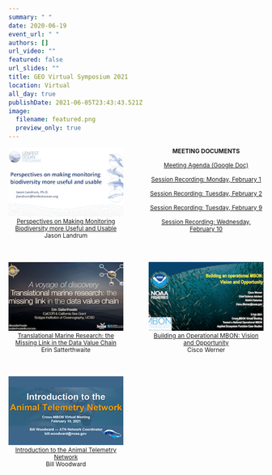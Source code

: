 ```yaml
---
summary: " "
date: 2020-06-19
event_url: " "
authors: []
url_video: ""
featured: false
url_slides: ""
title: GEO Virtual Symposium 2021
location: Virtual
all_day: true
publishDate: 2021-06-05T23:43:43.521Z
image:
  filename: featured.png
  preview_only: true
---
```

<div style="width:45%; float:left; text-align:center; font-size: smaller;">
<a href="Landrum_X-MBON keynote_Final_02012021.pdf" target="_blank"><img src="landrum.png"><br>
Perspectives on Making Monitoring Biodiversity more Useful and Usable</a><br>
Jason Landrum

</div>

<div style="width:45%; float:right; text-align:center; font-size: smaller;">
  <strong>MEETING DOCUMENTS</strong><br><br><a href="https://docs.google.com/document/d/14VIlL22LPAiEbAYvweJtSqPkJDe55cH8EL7nteFLoMk/edit" target="_blank">Meeting Agenda (Google Doc)</a><br><br>
<a href="https://usf.box.com/s/z295uo8nmd2ytidl8awqdmar58vsruht" target="_blank">Session Recording: Monday, February 1</a><br><br>
<a href="https://usf.box.com/s/h20m5gak2hzlsqpa5vqs7epvd6bk815d" target="_blank">Session Recording: Tuesday, February 2</a><br><br>
 <a href="https://usf.app.box.com/s/upylhgcchpvcz532i9ivquaemaphms91" target="_blank">Session Recording: Tuesday, February 9</a><br><br>
 <a href="https://usf.box.com/s/ys70b3k2lfamzpxpu2z494kxhnipynz5" target="_blank">Session Recording: Wednesday, February 10</a> 
  

</div>

<div style="clear: both;"></div>

<p>&nbsp;</p>

<div style="width:45%; float:left; text-align:center; font-size: smaller;">
<a href="XMBON_2.2.2021_Satterthwaite_FINAL.pdf" target="_blank"><img src="satterthwaite.png"><br>
Translational Marine Research: the Missing Link in the Data Value Chain</a><br>
Erin Satterthwaite
</div>

<div style="width:45%; float:right; text-align:center; font-size: smaller;">
<a href="Werner_MBON_Feb2021.pdf" target="_blank"><img src="werner.png"><br>
Building an Operational MBON: Vision and Opportunity</a><br> 
Cisco Werner</div>

<div style="clear: both;"></div>
<p>&nbsp;</p>
<div style="width:45%; float:left; text-align:center; font-size: smaller;"> <a href="ATN_BioTrack_mkm_10Feb21.pdf" target="_blank"><img src="woodward_atn.png"><br> Introduction to the Animal Telemetry Network</a><br> Bill Woodward</div>

<div style="clear: both;"></div> 

